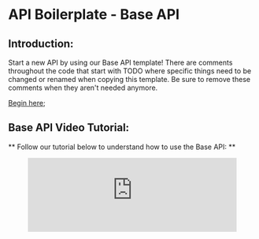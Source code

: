 # API Boilerplate - Base API

## Introduction:

Start a new API by using our Base API template! There are comments throughout the code that start with TODO where specific things need to be changed or renamed when copying this template. Be sure to remove these comments when they aren't needed anymore.

[Begin here](https://github.com/LBHackney-IT/lbh-example-api);

## Base API Video Tutorial:

** Follow our tutorial below to understand how to use the Base API: **

<figure class="video-container">
  <iframe width="100%" src="https://www.youtube.com/embed/WggC6Rtz1CE" title="YouTube video player" frameborder="0" allow="accelerometer; autoplay; clipboard-write; encrypted-media; gyroscope; picture-in-picture" allowfullscreen></iframe>
</figure>
